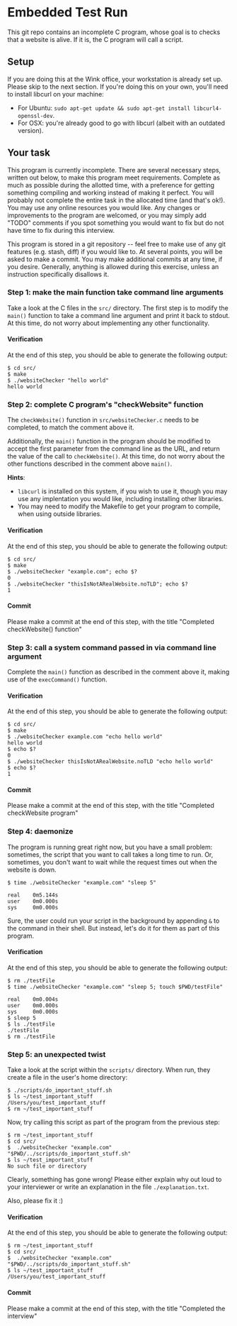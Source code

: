 # Embedded Test Run

This git repo contains an incomplete C program, whose goal is to checks that a website is alive. If it is, the C program will call a script.

## Setup

If you are doing this at the Wink office, your workstation is already set up. Please skip to the next section. If you're doing this on your own, you'll need to install libcurl on your machine:
- For Ubuntu: `sudo apt-get update && sudo apt-get install libcurl4-openssl-dev`.
- For OSX: you're already good to go with libcurl (albeit with an outdated version).







## Your task

This program is currently incomplete. There are several necessary steps, written out below, to make this program meet requirements. Complete as much as possible during the allotted time, with a preference for getting something compiling and working instead of making it perfect. You will probably not complete the entire task in the allocated time (and that's ok!). You may use any online resources you would like. Any changes or improvements to the program are welcomed, or you may simply add "TODO" comments if you spot something you would want to fix but do not have time to fix during this interview.

This program is stored in a git repository -- feel free to make use of any git features (e.g. stash, diff) if you would like to. At several points, you will be asked to make a commit. You may make additional commits at any time, if you desire. Generally, anything is allowed during this exercise, unless an instruction specifically disallows it.









### Step 1: make the main function take command line arguments

Take a look at the C files in the `src/` directory. The first step is to modify the `main()` function to take a command line argument and print it back to stdout. At this time, do not worry about implementing any other functionality.

#### Verification

At the end of this step, you should be able to generate the following output:

```
$ cd src/
$ make
$ ./websiteChecker "hello world"
hello world
```










### Step 2: complete C program's "checkWebsite" function

The `checkWebsite()` function in `src/websiteChecker.c` needs to be completed, to match the comment above it.

Additionally, the `main()` function in the program should be modified to accept the first parameter from the command line as the URL, and return the value of the call to `checkWebsite()`. At this time, do not worry about the other functions described in the comment above `main()`.

**Hints**:
- `libcurl` is installed on this system, if you wish to use it, though you may use any implentation you would like, including installing other libraries.
- You may need to modify the Makefile to get your program to compile, when using outside libraries.

#### Verification

At the end of this step, you should be able to generate the following output:

```
$ cd src/
$ make
$ ./websiteChecker "example.com"; echo $?
0
$ ./websiteChecker "thisIsNotARealWebsite.noTLD"; echo $?
1
```

#### Commit

Please make a commit at the end of this step, with the title "Completed checkWebsite() function"










### Step 3: call a system command passed in via command line argument

Complete the `main()` function as described in the comment above it, making use of the `execCommand()` function.

#### Verification

At the end of this step, you should be able to generate the following output:

```
$ cd src/
$ make
$ ./websiteChecker example.com "echo hello world"
hello world
$ echo $?
0
$ ./websiteChecker thisIsNotARealWebsite.noTLD "echo hello world"
$ echo $?
1
```

#### Commit

Please make a commit at the end of this step, with the title "Completed checkWebsite program"










### Step 4: daemonize

The program is running great right now, but you have a small problem: sometimes, the script that you want to call takes a long time to run. Or, sometimes, you don't want to wait while the request times out when the website is down.

```
$ time ./websiteChecker "example.com" "sleep 5"

real    0m5.144s
user    0m0.000s
sys     0m0.000s
```

Sure, the user could run your script in the background by appending `&` to the command in their shell. But instead, let's do it for them as part of this program.

#### Verification

At the end of this step, you should be able to generate the following output:

```
$ rm ./testFile
$ time ./websiteChecker "example.com" "sleep 5; touch $PWD/testFile"

real    0m0.004s
user    0m0.000s
sys     0m0.000s
$ sleep 5
$ ls ./testFile
./testFile
$ rm ./testFile
```









### Step 5: an unexpected twist

Take a look at the script within the `scripts/` directory. When run, they create a file in the user's home directory:

```
$ ./scripts/do_important_stuff.sh
$ ls ~/test_important_stuff
/Users/you/test_important_stuff
$ rm ~/test_important_stuff
```

Now, try calling this script as part of the program from the previous step:

```
$ rm ~/test_important_stuff
$ cd src/
$  ./websiteChecker "example.com" "$PWD/../scripts/do_important_stuff.sh"
$ ls ~/test_important_stuff
No such file or directory
```

Clearly, something has gone wrong! Please either explain why out loud to your interviewer or write an explanation in the file `./explanation.txt`.

Also, please fix it :)

#### Verification

At the end of this step, you should be able to generate the following output:

```
$ rm ~/test_important_stuff
$ cd src/
$  ./websiteChecker "example.com" "$PWD/../scripts/do_important_stuff.sh"
$ ls ~/test_important_stuff
/Users/you/test_important_stuff
```

#### Commit

Please make a commit at the end of this step, with the title "Completed the interview"

